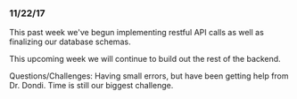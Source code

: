 ### 11/22/17

This past week we've begun implementing restful API calls as well as finalizing our database schemas.

This upcoming week we will continue to build out the rest of the backend.

Questions/Challenges: Having small errors, but have been getting help from Dr. Dondi. Time is still our biggest challenge.
